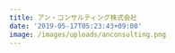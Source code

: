 ```yaml
---
title: アン・コンサルティング株式会社
date: '2019-05-17T05:23:43+09:00'
image: /images/uploads/anconsulting.png
---
```


